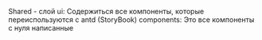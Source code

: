 Shared - слой
    ui: Содержиться все компоненты, которые переиспользуются с antd (StoryBook)
    components: Это все компоненты с нуля написанные
